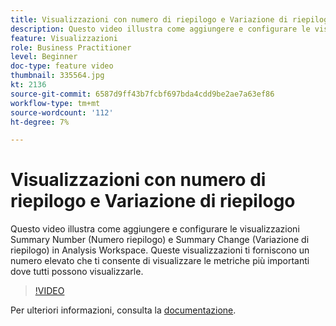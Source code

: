 ```yaml
---
title: Visualizzazioni con numero di riepilogo e Variazione di riepilogo
description: Questo video illustra come aggiungere e configurare le visualizzazioni Summary Number (Numero riepilogo) e Summary Change (Variazione di riepilogo) in Analysis Workspace. Queste visualizzazioni ti forniscono un numero elevato che ti consente di visualizzare le metriche più importanti dove tutti possono visualizzarle.
feature: Visualizzazioni
role: Business Practitioner
level: Beginner
doc-type: feature video
thumbnail: 335564.jpg
kt: 2136
source-git-commit: 6587d9ff43b7fcbf697bda4cdd9be2ae7a63ef86
workflow-type: tm+mt
source-wordcount: '112'
ht-degree: 7%

---
```



# Visualizzazioni con numero di riepilogo e Variazione di riepilogo

Questo video illustra come aggiungere e configurare le visualizzazioni Summary Number (Numero riepilogo) e Summary Change (Variazione di riepilogo) in Analysis Workspace. Queste visualizzazioni ti forniscono un numero elevato che ti consente di visualizzare le metriche più importanti dove tutti possono visualizzarle.

>[!VIDEO](https://video.tv.adobe.com/v/335564/?quality=12&learn=on)

Per ulteriori informazioni, consulta la [documentazione](https://experienceleague.adobe.com/docs/analytics/analyze/analysis-workspace/visualizations/summary-number-change.html).
